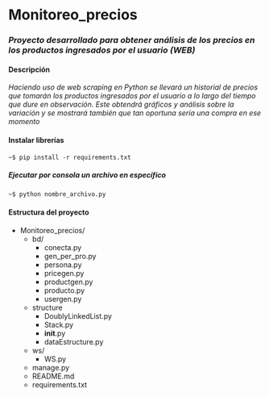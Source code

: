 # Monitoreo_precios

### _Proyecto desarrollado para obtener análisis de los precios en los productos ingresados por el usuario (WEB)_

#### Descripción
_Haciendo uso de web scraping en Python se llevará un historial de precios que tomarán los productos ingresados por el usuario a lo largo del tiempo que dure en observación. Este obtendrá gráficos y análisis sobre la variación y se mostrará también que tan oportuna sería una compra en ese momento_

#### Instalar librerías
```
~$ pip install -r requirements.txt
```

##### Ejecutar por consola un archivo en específico
```
~$ python nombre_archivo.py
```

#### Estructura del proyecto
+ Monitoreo_precios/
    + bd/
        + conecta.py
        + gen_per_pro.py
        + persona.py
        + pricegen.py
        + productgen.py
        + producto.py
        + usergen.py 
    + structure
        + DoublyLinkedList.py
        + Stack.py
        + __init__.py
        + dataEstructure.py     
    + ws/
        + WS.py  
    + manage.py
    + README.md
    + requirements.txt

